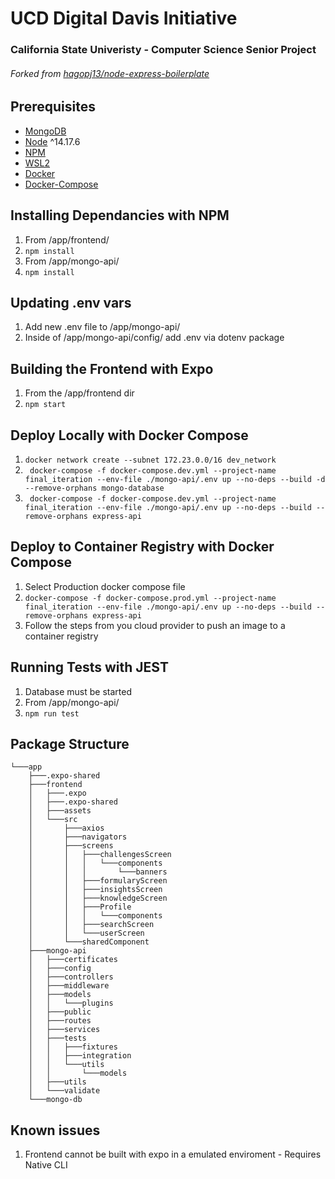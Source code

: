 # UCD Digital Davis Initiative 
### California State Univeristy - Computer Science Senior Project
###### Forked from [hagopj13/node-express-boilerplate](https://github.com/hagopj13/node-express-boilerplate)

## Prerequisites
- [MongoDB](https://gist.github.com/nrollr/9f523ae17ecdbb50311980503409aeb3)
- [Node](https://nodejs.org/en/download/) ^14.17.6
- [NPM](https://nodejs.org/en/download/package-manager/)
- [WSL2](https://docs.microsoft.com/en-us/windows/wsl/install)
- [Docker](https://www.docker.com/products/docker-desktop)
- [Docker-Compose](https://docs.docker.com/compose/install/)


## Installing Dependancies with NPM
1. From /app/frontend/
2. ```npm install ```
3. From /app/mongo-api/
4. ``` npm install ```

## Updating .env vars 
1. Add new .env file to /app/mongo-api/
2. Inside of /app/mongo-api/config/ add .env via dotenv package

## Building the Frontend with Expo
1. From the /app/frontend dir
2. ``` npm start ```

## Deploy Locally with Docker Compose
1. ``` docker network create --subnet 172.23.0.0/16 dev_network ```
2. ``` docker-compose -f docker-compose.dev.yml --project-name final_iteration --env-file ./mongo-api/.env up --no-deps --build -d --remove-orphans mongo-database```
3. ``` docker-compose -f docker-compose.dev.yml --project-name final_iteration --env-file ./mongo-api/.env up --no-deps --build --remove-orphans express-api```

## Deploy to Container Registry with Docker Compose 
1. Select Production docker compose file
2. ```docker-compose -f docker-compose.prod.yml --project-name final_iteration --env-file ./mongo-api/.env up --no-deps --build --remove-orphans express-api```
3. Follow the steps from you cloud provider to push an image to a container registry

## Running Tests with JEST
1. Database must be started
2. From  /app/mongo-api/
3. ``` npm run test ```


## Package Structure
```
└───app
    ├───.expo-shared
    ├───frontend
    │   ├───.expo
    │   ├───.expo-shared
    │   ├───assets
    │   └───src
    │       ├───axios
    │       ├───navigators
    │       ├───screens
    │       │   ├───challengesScreen
    │       │   │   └───components
    │       │   │       └───banners
    │       │   ├───formularyScreen
    │       │   ├───insightsScreen
    │       │   ├───knowledgeScreen
    │       │   ├───Profile
    │       │   │   └───components
    │       │   ├───searchScreen
    │       │   └───userScreen
    │       └───sharedComponent
    ├───mongo-api
    │   ├───certificates
    │   ├───config
    │   ├───controllers
    │   ├───middleware
    │   ├───models
    │   │   └───plugins
    │   ├───public
    │   ├───routes
    │   ├───services
    │   ├───tests
    │   │   ├───fixtures
    │   │   ├───integration
    │   │   └───utils
    │   │       └───models
    │   ├───utils
    │   └───validate
    └───mongo-db
```

## Known issues
1. Frontend cannot be built with expo in a emulated enviroment - Requires Native CLI
